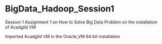 # BigData_Hadoop_Session1
Session 1 Assignment 1 on How to Solve Big Data Problem on the installation of Acadgild VM

Imported Acadgild VM in the Oracle_VM 64 bit installation
